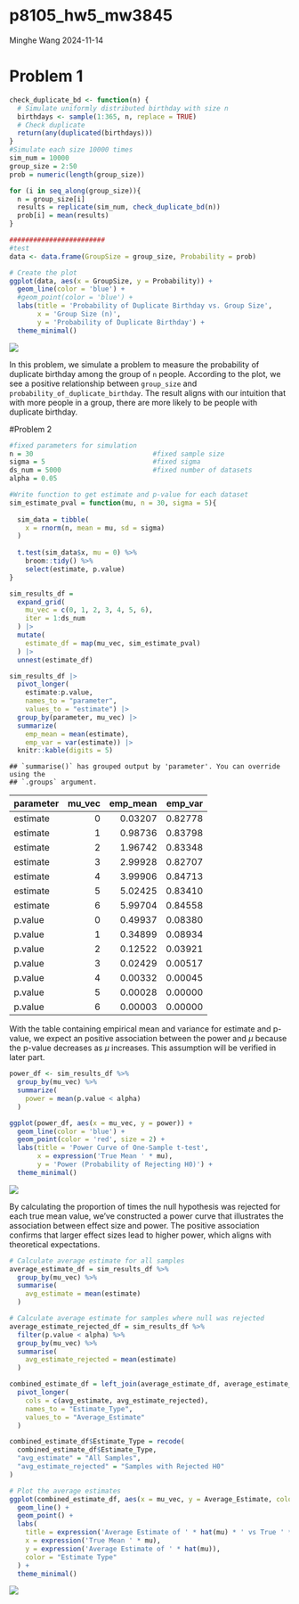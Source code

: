 p8105_hw5_mw3845
================
Minghe Wang
2024-11-14

# Problem 1

``` r
check_duplicate_bd <- function(n) {
  # Simulate uniformly distributed birthday with size n
  birthdays <- sample(1:365, n, replace = TRUE)
  # Check duplicate
  return(any(duplicated(birthdays)))
}
#Simulate each size 10000 times
sim_num = 10000
group_size = 2:50
prob = numeric(length(group_size))

for (i in seq_along(group_size)){
  n = group_size[i]
  results = replicate(sim_num, check_duplicate_bd(n))
  prob[i] = mean(results)
}

########################
#test
data <- data.frame(GroupSize = group_size, Probability = prob)

# Create the plot
ggplot(data, aes(x = GroupSize, y = Probability)) +
  geom_line(color = 'blue') +
  #geom_point(color = 'blue') +
  labs(title = 'Probability of Duplicate Birthday vs. Group Size',
       x = 'Group Size (n)',
       y = 'Probability of Duplicate Birthday') +
  theme_minimal()
```

![](p8105_hw5_mw3845_files/figure-gfm/problem1-1.png)<!-- -->

In this problem, we simulate a problem to measure the probability of
duplicate birthday among the group of `n` people. According to the plot,
we see a positive relationship between `group_size` and
`probability_of_duplicate_birthday`. The result aligns with our
intuition that with more people in a group, there are more likely to be
people with duplicate birthday.

\#Problem 2

``` r
#fixed parameters for simulation
n = 30                              #fixed sample size
sigma = 5                           #fixed sigma
ds_num = 5000                       #fixed number of datasets
alpha = 0.05

#Write function to get estimate and p-value for each dataset
sim_estimate_pval = function(mu, n = 30, sigma = 5){
  
  sim_data = tibble(
    x = rnorm(n, mean = mu, sd = sigma)
  )
  
  t.test(sim_data$x, mu = 0) %>% 
    broom::tidy() %>% 
    select(estimate, p.value)
}

sim_results_df = 
  expand_grid(
    mu_vec = c(0, 1, 2, 3, 4, 5, 6),
    iter = 1:ds_num
  ) |> 
  mutate(
    estimate_df = map(mu_vec, sim_estimate_pval)
  ) |> 
  unnest(estimate_df)

sim_results_df |> 
  pivot_longer(
    estimate:p.value,
    names_to = "parameter", 
    values_to = "estimate") |> 
  group_by(parameter, mu_vec) |> 
  summarize(
    emp_mean = mean(estimate),
    emp_var = var(estimate)) |> 
  knitr::kable(digits = 5)
```

    ## `summarise()` has grouped output by 'parameter'. You can override using the
    ## `.groups` argument.

| parameter | mu_vec | emp_mean | emp_var |
|:----------|-------:|---------:|--------:|
| estimate  |      0 |  0.03207 | 0.82778 |
| estimate  |      1 |  0.98736 | 0.83798 |
| estimate  |      2 |  1.96742 | 0.83348 |
| estimate  |      3 |  2.99928 | 0.82707 |
| estimate  |      4 |  3.99906 | 0.84713 |
| estimate  |      5 |  5.02425 | 0.83410 |
| estimate  |      6 |  5.99704 | 0.84558 |
| p.value   |      0 |  0.49937 | 0.08380 |
| p.value   |      1 |  0.34899 | 0.08934 |
| p.value   |      2 |  0.12522 | 0.03921 |
| p.value   |      3 |  0.02429 | 0.00517 |
| p.value   |      4 |  0.00332 | 0.00045 |
| p.value   |      5 |  0.00028 | 0.00000 |
| p.value   |      6 |  0.00003 | 0.00000 |

With the table containing empirical mean and variance for estimate and
p-value, we expect an positive association between the power and $\mu$
because the p-value decreases as $\mu$ increases. This assumption will
be verified in later part.

``` r
power_df <- sim_results_df %>%
  group_by(mu_vec) %>%
  summarize(
    power = mean(p.value < alpha)
  )

ggplot(power_df, aes(x = mu_vec, y = power)) +
  geom_line(color = 'blue') +
  geom_point(color = 'red', size = 2) +
  labs(title = 'Power Curve of One-Sample t-test',
       x = expression('True Mean ' * mu),
       y = 'Power (Probability of Rejecting H0)') +
  theme_minimal()
```

![](p8105_hw5_mw3845_files/figure-gfm/Problem2_power_mu_plot-1.png)<!-- -->

By calculating the proportion of times the null hypothesis was rejected
for each true mean value, we’ve constructed a power curve that
illustrates the association between effect size and power. The positive
association confirms that larger effect sizes lead to higher power,
which aligns with theoretical expectations.

``` r
# Calculate average estimate for all samples
average_estimate_df = sim_results_df %>%
  group_by(mu_vec) %>%
  summarise(
    avg_estimate = mean(estimate)
  )

# Calculate average estimate for samples where null was rejected
average_estimate_rejected_df = sim_results_df %>%
  filter(p.value < alpha) %>%
  group_by(mu_vec) %>%
  summarise(
    avg_estimate_rejected = mean(estimate)
  )

combined_estimate_df = left_join(average_estimate_df, average_estimate_rejected_df, by = "mu_vec") %>% 
  pivot_longer(
    cols = c(avg_estimate, avg_estimate_rejected),
    names_to = "Estimate_Type",
    values_to = "Average_Estimate"
  )

combined_estimate_df$Estimate_Type = recode(
  combined_estimate_df$Estimate_Type,
  "avg_estimate" = "All Samples",
  "avg_estimate_rejected" = "Samples with Rejected H0"
)

# Plot the average estimates
ggplot(combined_estimate_df, aes(x = mu_vec, y = Average_Estimate, color = Estimate_Type)) +
  geom_line() +
  geom_point() +
  labs(
    title = expression('Average Estimate of ' * hat(mu) * ' vs True ' * mu),
    x = expression('True Mean ' * mu),
    y = expression('Average Estimate of ' * hat(mu)),
    color = "Estimate Type"
  ) +
  theme_minimal()
```

![](p8105_hw5_mw3845_files/figure-gfm/Problem2_estAvg_vs_trueValueMu-1.png)<!-- -->
